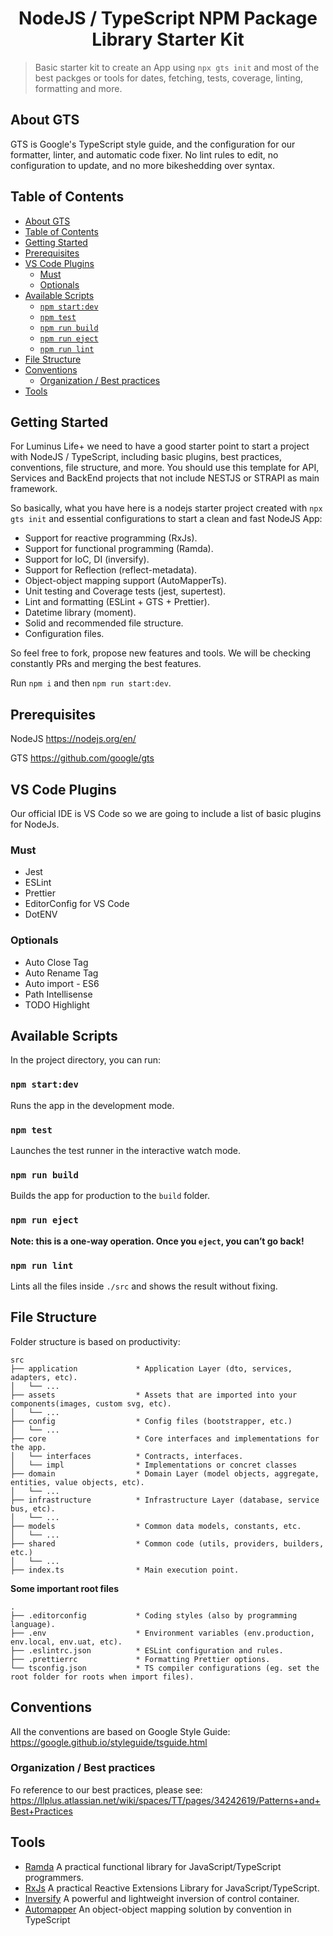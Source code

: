 <h1 align="center">
  NodeJS / TypeScript NPM Package Library Starter Kit 
</h1>

> Basic starter kit to create an App using `npx gts init` and most of the best packges or tools for dates, fetching, tests, coverage, linting, formatting and more.

## About GTS

GTS is Google's TypeScript style guide, and the configuration for our formatter, linter, and automatic code fixer. No lint rules to edit, no configuration to update, and no more bikeshedding over syntax.

## Table of Contents

- [About GTS](#about-gts)
- [Table of Contents](#table-of-contents)
- [Getting Started](#getting-started)
- [Prerequisites](#prerequisites)
- [VS Code Plugins](#vs-code-plugins)
  - [Must](#must)
  - [Optionals](#optionals)
- [Available Scripts](#available-scripts)
  - [`npm start:dev`](#npm-startdev)
  - [`npm test`](#npm-test)
  - [`npm run build`](#npm-run-build)
  - [`npm run eject`](#npm-run-eject)
  - [`npm run lint`](#npm-run-lint)
- [File Structure](#file-structure)
- [Conventions](#conventions)
  - [Organization / Best practices](#organization--best-practices)
- [Tools](#tools)

## Getting Started

For Luminus Life+ we need to have a good starter point to start a project with NodeJS / TypeScript, including basic plugins, best practices, conventions, file structure, and more. You should use this template for API, Services and BackEnd projects that not include NESTJS or STRAPI as main framework.

So basically, what you have here is a nodejs starter project created with `npx gts init` and essential configurations to start a clean and fast NodeJS App:

- Support for reactive programming (RxJs).
- Support for functional programming (Ramda).
- Support for IoC, DI (inversify).
- Support for Reflection (reflect-metadata).
- Object-object mapping support (AutoMapperTs).
- Unit testing and Coverage tests (jest, supertest).
- Lint and formatting (ESLint + GTS + Prettier).
- Datetime library (moment).
- Solid and recommended file structure.
- Configuration files.

So feel free to fork, propose new features and tools. We will be checking constantly PRs and merging the best features.

Run `npm i` and then `npm run start:dev`.

## Prerequisites

NodeJS
https://nodejs.org/en/

GTS
https://github.com/google/gts

## VS Code Plugins

Our official IDE is VS Code so we are going to include a list of basic plugins for NodeJs.

### Must

- Jest
- ESLint
- Prettier
- EditorConfig for VS Code
- DotENV

### Optionals

- Auto Close Tag
- Auto Rename Tag
- Auto import - ES6
- Path Intellisense
- TODO Highlight

## Available Scripts

In the project directory, you can run:

### `npm start:dev`

Runs the app in the development mode.<br>

### `npm test`

Launches the test runner in the interactive watch mode.<br>

### `npm run build`

Builds the app for production to the `build` folder.<br>

### `npm run eject`

**Note: this is a one-way operation. Once you `eject`, you can’t go back!**

### `npm run lint`

Lints all the files inside `./src` and shows the result without fixing.

## File Structure

Folder structure is based on productivity:

```text
src
├── application             * Application Layer (dto, services, adapters, etc).
│   └── ...
├── assets                  * Assets that are imported into your components(images, custom svg, etc).
│   └── ...
├── config                  * Config files (bootstrapper, etc.)
│   └── ...
├── core                    * Core interfaces and implementations for the app.
│   └── interfaces          * Contracts, interfaces.
│   └── impl                * Implementations or concret classes
├── domain                  * Domain Layer (model objects, aggregate, entities, value objects, etc).
│   └── ...
├── infrastructure          * Infrastructure Layer (database, service bus, etc).
│   └── ...
├── models                  * Common data models, constants, etc.
│   └── ...
├── shared                  * Common code (utils, providers, builders, etc.)
│   └── ...
├── index.ts                * Main execution point.
```

**Some important root files**

```text
.
├── .editorconfig           * Coding styles (also by programming language).
├── .env                    * Environment variables (env.production, env.local, env.uat, etc).
├── .eslintrc.json          * ESLint configuration and rules.
├── .prettierrc             * Formatting Prettier options.
└── tsconfig.json           * TS compiler configurations (eg. set the root folder for roots when import files).
```

## Conventions

All the conventions are based on Google Style Guide: https://google.github.io/styleguide/tsguide.html

### Organization / Best practices

Fo reference to our best practices, please see: https://llplus.atlassian.net/wiki/spaces/TT/pages/34242619/Patterns+and+Best+Practices

## Tools

- [Ramda](https://ramdajs.com/) A practical functional library for JavaScript/TypeScript programmers.
- [RxJs](https://rxjs.dev/) A practical Reactive Extensions Library for JavaScript/TypeScript.
- [Inversify](https://inversify.io/) A powerful and lightweight inversion of control container.
- [Automapper](https://automapperts.netlify.app/) An object-object mapping solution by convention in TypeScript
